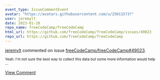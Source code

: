 ```yaml
---
event_type: IssueCommentEvent
avatar: "https://avatars.githubusercontent.com/u/25011573?"
user: jeremylt
date: 2023-01-20
repo_name: freeCodeCamp/freeCodeCamp
html_url: https://github.com/freeCodeCamp/freeCodeCamp/issues/49023
repo_url: https://github.com/freeCodeCamp/freeCodeCamp
---
```


<a href='https://github.com/jeremylt' target='_blank'>jeremylt</a> commented on issue <a href='https://github.com/freeCodeCamp/freeCodeCamp/issues/49023' target='_blank'>freeCodeCamp/freeCodeCamp#49023</a>.

<small>Yeah. I'm not sure the best way to collect this data but some more information would help ...</small>

<a href='https://github.com/freeCodeCamp/freeCodeCamp/issues/49023' target='_blank'>View Comment</a>